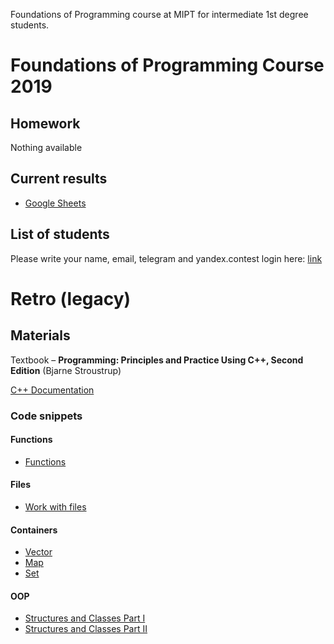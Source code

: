 Foundations of Programming course at MIPT for intermediate 1st degree students.

# Foundations of Programming Course 2019

## Homework
Nothing available

## Current results
- [Google Sheets]()

## List of students
Please write your name, email, telegram and yandex.contest login here: [link](https://docs.google.com/forms/d/e/1FAIpQLSddscZxsndjqOcwEuoiHLbiNsZ9aM_rTkqi2wgGa8fWNFmaLw/viewform)



# Retro (legacy)
## Materials 
Textbook – **Programming: Principles and Practice Using C++, Second Edition** (Bjarne Stroustrup)

[C++ Documentation](https://en.cppreference.com/w/)

### Code snippets
#### Functions 
- [Functions](materials/functions/functions.cpp)

#### Files
- [Work with files](materials/work_with_files/work_with_files.cpp)

#### Containers 
- [Vector](materials/containers/vector/vectors.md)
- [Map](materials/containers/map/maps.md)
- [Set](materials/containers/set/sets.md) 
#### OOP
- [Structures and Classes Part I](materials/object-oriented-programming/structures_and_classes/structures_and_classes.md)
- [Structures and Classes Part II](materials/object-oriented-programming/structures_and_classes/structures_and_classes_part_2.md)
